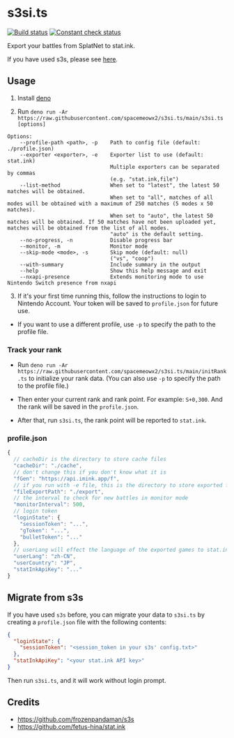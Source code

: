# s3si.ts

[![Build status](https://github.com/spacemeowx2/s3si.ts/workflows/Build/badge.svg)](https://github.com/spacemeowx2/s3si.ts/actions/workflows/ci.yaml)
[![Constant check status](https://github.com/spacemeowx2/s3si.ts/workflows/Constant%20Check/badge.svg)](https://github.com/spacemeowx2/s3si.ts/actions/workflows/constant-check.yaml)

Export your battles from SplatNet to stat.ink.

If you have used s3s, please see [here](#migrate-from-s3s).

## Usage

1. Install [deno](https://deno.land/)

2. Run
   `deno run -Ar https://raw.githubusercontent.com/spacemeowx2/s3si.ts/main/s3si.ts [options]`

```
Options:
    --profile-path <path>, -p    Path to config file (default: ./profile.json)
    --exporter <exporter>, -e    Exporter list to use (default: stat.ink)
                                 Multiple exporters can be separated by commas
                                 (e.g. "stat.ink,file")
    --list-method                When set to "latest", the latest 50 matches will be obtained.
                                 When set to "all", matches of all modes will be obtained with a maximum of 250 matches (5 modes x 50 matches).
                                 When set to "auto", the latest 50 matches will be obtained. If 50 matches have not been uploaded yet, matches will be obtained from the list of all modes.
                                 "auto" is the default setting.
    --no-progress, -n            Disable progress bar
    --monitor, -m                Monitor mode
    --skip-mode <mode>, -s       Skip mode (default: null)
                                 ("vs", "coop")
    --with-summary               Include summary in the output
    --help                       Show this help message and exit
    --nxapi-presence             Extends monitoring mode to use Nintendo Switch presence from nxapi
```

3. If it's your first time running this, follow the instructions to login to
   Nintendo Account. Your token will be saved to `profile.json` for future use.

- If you want to use a different profile, use `-p` to specify the path to the
  profile file.

### Track your rank

- Run
  `deno run -Ar https://raw.githubusercontent.com/spacemeowx2/s3si.ts/main/initRank.ts`
  to initialize your rank data. (You can also use `-p` to specify the path to
  the profile file.)

- Then enter your current rank and rank point. For example: `S+0,300`. And the
  rank will be saved in the `profile.json`.

- After that, run `s3si.ts`, the rank point will be reported to `stat.ink`.

### profile.json

```js
{
  // cacheDir is the directory to store cache files
  "cacheDir": "./cache",
  // don't change this if you don't know what it is
  "fGen": "https://api.imink.app/f",
  // if you run with -e file, this is the directory to store exported files
  "fileExportPath": "./export",
  // the interval to check for new battles in monitor mode
  "monitorInterval": 500,
  // login token
  "loginState": {
    "sessionToken": "...",
    "gToken": "...",
    "bulletToken": "..."
  },
  // userLang will effect the language of the exported games to stat.ink
  "userLang": "zh-CN",
  "userCountry": "JP",
  "statInkApiKey": "..."
}
```

## Migrate from s3s

If you have used `s3s` before, you can migrate your data to `s3si.ts` by
creating a `profile.json` file with the following contents:

```json
{
  "loginState": {
    "sessionToken": "<session_token in your s3s' config.txt>"
  },
  "statInkApiKey": "<your stat.ink API key>"
}
```

Then run `s3si.ts`, and it will work without login prompt.

## Credits

- https://github.com/frozenpandaman/s3s
- https://github.com/fetus-hina/stat.ink
